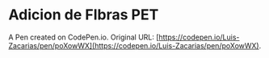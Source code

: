 # Adicion de FIbras PET

A Pen created on CodePen.io. Original URL: [https://codepen.io/Luis-Zacarias/pen/poXowWX](https://codepen.io/Luis-Zacarias/pen/poXowWX).

